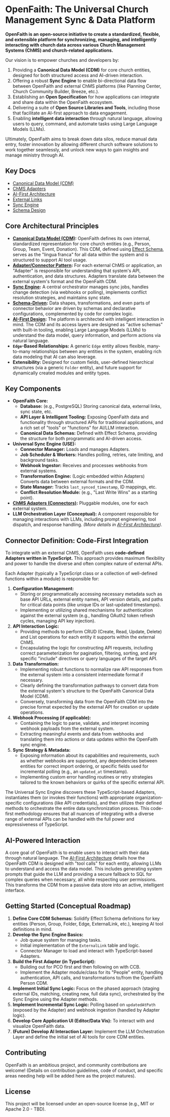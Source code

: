 # OpenFaith: The Universal Church Management Sync & Data Platform

**OpenFaith is an open-source initiative to create a standardized, flexible, and extensible platform for synchronizing, managing, and intelligently interacting with church data across various Church Management Systems (ChMS) and church-related applications.**

Our vision is to empower churches and developers by:

1.  Providing a **Canonical Data Model (CDM)** for core church entities, designed for both structured access and AI-driven interaction.
2.  Offering a robust **Sync Engine** to enable bi-directional data flow between OpenFaith and external ChMS platforms (like Planning Center, Church Community Builder, Breeze, etc.).
3.  Establishing an **Open Specification** for how applications can integrate and share data within the OpenFaith ecosystem.
4.  Delivering a suite of **Open Source Libraries and Tools**, including those that facilitate an AI-first approach to data engagement.
5.  Enabling **intelligent data interaction** through natural language, allowing users to query, command, and automate tasks using Large Language Models (LLMs).

Ultimately, OpenFaith aims to break down data silos, reduce manual data entry, foster innovation by allowing different church software solutions to work together seamlessly, and unlock new ways to gain insights and manage ministry through AI.

## Key Docs

- [Canonical Data Model (CDM)](/docs/CDM.md)
- [ChMS Adapters](/docs/ChMSAdapters.md)
- [AI-First Architecture](/docs/AIArch.md)
- [External Links](/docs/ExternalLinks.md)
- [Sync Engine](/docs/SyncEngine.md)
- [Schema Design](/docs/SchemaDesign.md)

## Core Architectural Principles

- **[Canonical Data Model (CDM)](/docs/CDM.md):** OpenFaith defines its own internal, standardized representation for core church entities (e.g., Person, Group, Team, Event, Donation). This CDM, defined using [Effect Schema](https://effect.website/docs/schema/introduction/), serves as the "lingua franca" for all data within the system and is structured to support AI tool usage.
- **[Adapter/Connector Pattern](/docs/ChMSAdapters.md):** For each external ChMS or application, an "Adapter" is responsible for understanding that system's API, authentication, and data structures. Adapters translate data between the external system's format and the OpenFaith CDM.
- **[Sync Engine](/docs/SyncEngine.md):** A central orchestrator manages sync jobs, handles change detection (via webhooks or polling), implements conflict resolution strategies, and maintains sync state.
- **[Schema-Driven](/docs/SchemaDesign.md):** Data shapes, transformations, and even parts of connector behavior are driven by schemas and declarative configurations, complemented by code for complex logic.
- **[AI-First Design](/docs/AIArch.md):** The platform is architected with intelligent interaction in mind. The CDM and its access layers are designed as "active schemas" with built-in tooling, enabling Large Language Models (LLMs) to understand the data model, query information, and perform actions via natural language.
- **`Edge`-Based Relationships:** A generic `Edge` entity allows flexible, many-to-many relationships between any entities in the system, enabling rich data modeling that AI can also leverage.
- **Extensibility:** Designed for custom fields, user-defined hierarchical structures (via a generic `Folder` entity), and future support for dynamically created modules and entity types.

## Key Components

- **OpenFaith Core:**
  - **Database:** (e.g., PostgreSQL) Storing canonical data, external links, sync state, etc.
  - **API Layer & Intelligent Tooling:** Exposing OpenFaith data and functionality through structured APIs for traditional applications, and a rich set of "tools" or "functions" for AI/LLM interaction.
  - **Canonical Data Schemas:** Defined with Effect Schema, providing the structure for both programmatic and AI-driven access.
- **Universal Sync Engine (USE):**
  - **Connector Manager:** Loads and manages Adapters.
  - **Job Scheduler & Workers:** Handles polling, retries, rate limiting, and background tasks.
  - **Webhook Ingestor:** Receives and processes webhooks from external systems.
  - **Transformation Engine:** (Logic embedded within Adapters) Converts data between external formats and the CDM.
  - **State Manager:** Tracks `last_synced_timestamp`, ID mappings, etc.
  - **Conflict Resolution Module:** (e.g., "Last Write Wins" as a starting point).
- **[ChMS Adapters (Connectors)](/docs/ChMSAdapters.md):** Pluggable modules, one for each external system.
- **LLM Orchestration Layer (Conceptual):** A component responsible for managing interactions with LLMs, including prompt engineering, tool dispatch, and response handling. _(More details in [AI-First Architecture](/docs/AIArch.md))._

## Connector Definition: Code-First Integration

To integrate with an external ChMS, OpenFaith uses **code-defined Adapters written in TypeScript.** This approach provides maximum flexibility and power to handle the diverse and often complex nature of external APIs.

Each Adapter (typically a TypeScript class or a collection of well-defined functions within a module) is responsible for:

1.  **Configuration Management:**
    - Storing or programmatically accessing necessary metadata such as base API URLs, external entity names, API version details, and paths for critical data points (like unique IDs or last-updated timestamps).
    - Implementing or utilizing shared mechanisms for authentication against the external system (e.g., handling OAuth2 token refresh cycles, managing API key injection).
2.  **API Interaction Logic:**
    - Providing methods to perform CRUD (Create, Read, Update, Delete) and List operations for each entity it supports within the external ChMS.
    - Encapsulating the logic for constructing API requests, including correct parameterization for pagination, filtering, sorting, and any specific "include" directives or query languages of the target API.
3.  **Data Transformation:**
    - Implementing robust functions to normalize raw API responses from the external system into a consistent intermediate format if necessary.
    - Clearly defining the transformation pathways to convert data from the external system's structure to the OpenFaith Canonical Data Model (CDM).
    - Conversely, transforming data from the OpenFaith CDM into the precise format expected by the external API for creation or update operations.
4.  **Webhook Processing (if applicable):**
    - Containing the logic to parse, validate, and interpret incoming webhook payloads from the external system.
    - Extracting meaningful events and data from webhooks and translating them into actions or data updates within the OpenFaith sync engine.
5.  **Sync Strategy & Metadata:**
    - Exposing information about its capabilities and requirements, such as whether webhooks are supported, any dependencies between entities for correct import ordering, or specific fields used for incremental polling (e.g., an `updated_at` timestamp).
    - Implementing custom error handling routines or retry strategies tailored to the known behaviors or quirks of the specific external API.

The Universal Sync Engine discovers these TypeScript-based Adapters, instantiates them (or invokes their functions) with appropriate organization-specific configurations (like API credentials), and then utilizes their defined methods to orchestrate the entire data synchronization process. This code-first methodology ensures that all nuances of integrating with a diverse range of external APIs can be handled with the full power and expressiveness of TypeScript.

## AI-Powered Interaction

A core goal of OpenFaith is to enable users to interact with their data through natural language. The [AI-First Architecture](/docs/AIArch.md) details how the OpenFaith CDM is designed with "tool calls" for each entity, allowing LLMs to understand and access the data model. This includes generating system prompts that guide the LLM and providing a secure fallback to SQL for complex queries when necessary, all while respecting user permissions. This transforms the CDM from a passive data store into an active, intelligent interface.

## Getting Started (Conceptual Roadmap)

1.  **Define Core CDM Schemas:** Solidify Effect Schema definitions for key entities (Person, Group, Folder, Edge, ExternalLink, etc.), keeping AI tool definitions in mind.
2.  **Develop the Sync Engine Basics:**
    - Job queue system for managing tasks.
    - Initial implementation of the `ExternalLink` table and logic.
    - Connector Manager to load and interact with TypeScript-based Adapters.
3.  **Build the First Adapter (in TypeScript):**
    - Building out for PCO first and then following on with CCB.
    - Implement the Adapter module/class for its "People" entity, handling authentication, API calls, and transformations to/from the OpenFaith Person CDM.
4.  **Implement Initial Sync Logic:** Focus on the phased approach (staging external IDs, matching, creating new, full data sync), orchestrated by the Sync Engine using the Adapter methods.
5.  **Implement Incremental Sync Logic:** Polling based on `updatedAtPath` (exposed by the Adapter) and webhook ingestion (handled by Adapter logic).
6.  **Develop Core Application UI (Editor/Data Vis):** To interact with and visualize OpenFaith data.
7.  **(Future) Develop AI Interaction Layer:** Implement the LLM Orchestration Layer and define the initial set of AI tools for core CDM entities.

## Contributing

OpenFaith is an ambitious project, and community contributions are welcome! (Details on contribution guidelines, code of conduct, and specific areas needing help will be added here as the project matures).

## License

This project will be licensed under an open-source license (e.g., MIT or Apache 2.0 - TBD).
